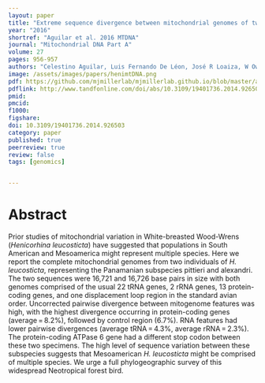```yaml
---
layout: paper
title: "Extreme sequence divergence between mitochondrial genomes of two subspecies of White-breasted Wood-wren (Henicorhina leucosticta Cabanis, 1847) from western and central Panamá"
year: "2016"
shortref: "Aguilar et al. 2016 MTDNA"
journal: "Mitochondrial DNA Part A"
volume: 27
pages: 956-957
authors: "Celestino Aguilar, Luis Fernando De Léon, José R Loaiza, W Owen McMillan, Matthew J Miller"
image: /assets/images/papers/henimtDNA.png
pdf: https://github.com/mjmillerlab/mjmillerlab.github.io/blob/master/assets/pdfs/2014aguilar.pdf
pdflink: http://www.tandfonline.com/doi/abs/10.3109/19401736.2014.926503?journalCode=imdn21
pmid:
pmcid:
f1000:
figshare:
doi: 10.3109/19401736.2014.926503
category: paper
published: true
peerreview: true
review: false
tags: [genomics]


---
```


# Abstract

Prior studies of mitochondrial variation in White-breasted Wood-Wrens (*Henicorhina leucosticta*) have suggested that populations in South American and Mesoamerica might represent multiple species. Here we report the complete mitochondrial genomes from two individuals of *H. leucosticta*, representing the Panamanian subspecies pittieri and alexandri. The two sequences were 16,721 and 16,726 base pairs in size with both genomes comprised of the usual 22 tRNA genes, 2 rRNA genes, 13 protein-coding genes, and one displacement loop region in the standard avian order. Uncorrected pairwise divergence between mitogenome features was high, with the highest divergence occurring in protein-coding genes (average = 8.2%), followed by control region (6.7%). RNA features had lower pairwise divergences (average tRNA = 4.3%, average rRNA = 2.3%). The protein-coding ATPase 6 gene had a different stop codon between these two specimens. The high level of sequence variation between these subspecies suggests that Mesoamerican *H. leucosticta* might be comprised of multiple species. We urge a full phylogeographic survey of this widespread Neotropical forest bird.

